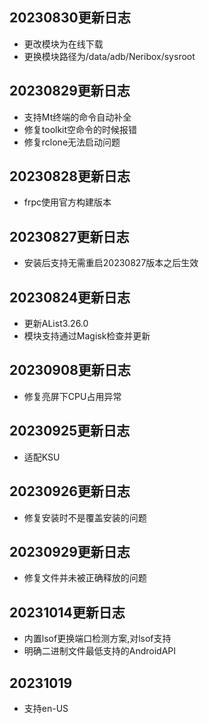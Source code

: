 ## 20230830更新日志
- 更改模块为在线下载
- 更换模块路径为/data/adb/Neribox/sysroot

## 20230829更新日志
- 支持Mt终端的命令自动补全
- 修复toolkit空命令的时候报错
- 修复rclone无法启动问题

## 20230828更新日志
- frpc使用官方构建版本

## 20230827更新日志
- 安装后支持无需重启20230827版本之后生效

## 20230824更新日志
- 更新AList3.26.0
- 模块支持通过Magisk检查并更新

## 20230908更新日志
- 修复亮屏下CPU占用异常

## 20230925更新日志
- 适配KSU

## 20230926更新日志
- 修复安装时不是覆盖安装的问题

## 20230929更新日志
- 修复文件并未被正确释放的问题

## 20231014更新日志
- 内置lsof更换端口检测方案,对lsof支持
- 明确二进制文件最低支持的AndroidAPI

## 20231019
- 支持en-US